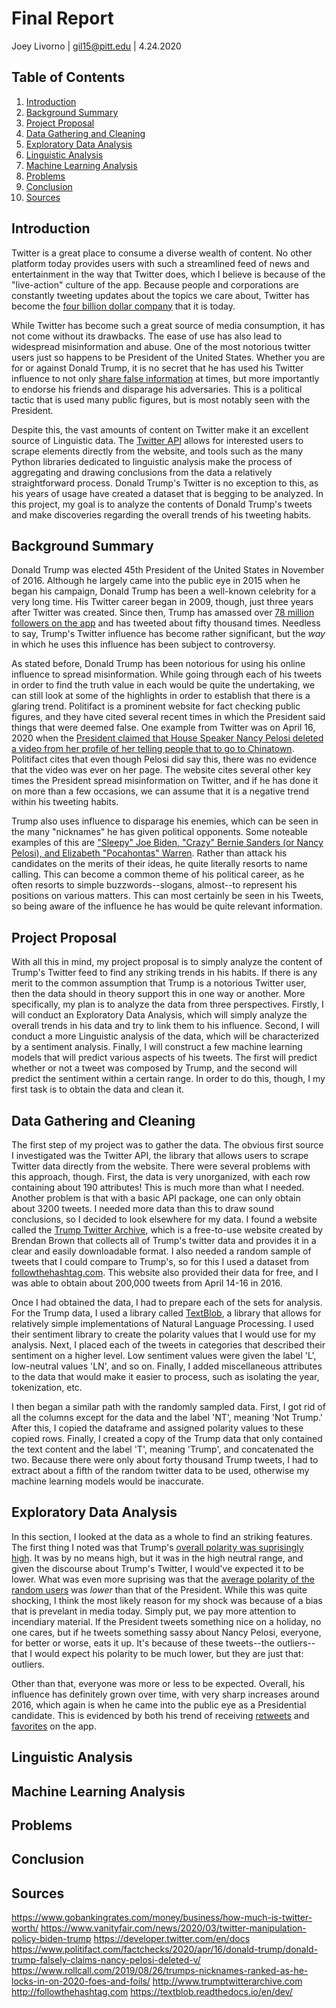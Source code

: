 # Final Report
Joey Livorno | gil15@pitt.edu | 4.24.2020

## Table of Contents
1. [Introduction](#Introduction)
2. [Background Summary](#Background-Summary)
3. [Project Proposal](#Project-Proposal)
4. [Data Gathering and Cleaning](#Data-Gathering-and-Cleaning)
5. [Exploratory Data Analysis](Exploratory-Data-Analysis)
6. [Linguistic Analysis](#Linguistic-Analysis)
7. [Machine Learning Analysis](#Machine-Learning-Analysis)
8. [Problems](#Problems)
9. [Conclusion](#Conclusion)
10. [Sources](#Sources)

## Introduction
Twitter is a great place to consume a diverse wealth of content. No other platform today provides users with such a streamlined feed of news and entertainment in the way that Twitter does, which I believe is because of the "live-action" culture of the app. Because people and corporations are constantly tweeting updates about the topics we care about, Twitter has become the [four billion dollar company](https://www.gobankingrates.com/money/business/how-much-is-twitter-worth/) that it is today.

While Twitter has become such a great source of media consumption, it has not come without its drawbacks. The ease of use has also lead to widespread misinformation and abuse. One of the most notorious twitter users just so happens to be President of the United States. Whether you are for or against Donald Trump, it is no secret that he has used his Twitter influence to not only [share false information](https://www.vanityfair.com/news/2020/03/twitter-manipulation-policy-biden-trump) at times, but more importantly to endorse his friends and disparage his adversaries. This is a political tactic that is used many public figures, but is most notably seen with the President.

Despite this, the vast amounts of content on Twitter make it an excellent source of Linguistic data. The [Twitter API](https://developer.twitter.com/en/docs) allows for interested users to scrape elements directly from the website, and tools such as the many Python libraries dedicated to linguistic analysis make the process of aggregating and drawing conclusions from the data a relatively straightforward process. Donald Trump's Twitter is no exception to this, as his years of usage have created a dataset that is begging to be analyzed. In this project, my goal is to analyze the contents of Donald Trump's tweets and make discoveries regarding the overall trends of his tweeting habits.

## Background Summary
Donald Trump was elected 45th President of the United States in November of 2016. Although he largely came into the public eye in 2015 when he began his campaign, Donald Trump has been a well-known celebrity for a very long time. His Twitter career began in 2009, though, just three years after Twitter was created. Since then, Trump has amassed over [78 million followers on the app](https://www.socialbakers.com/statistics/twitter/profiles/detail/25073877-realdonaldtrump) and has tweeted about fifty thousand times. Needless to say, Trump's Twitter influence has become rather significant, but the *way* in which he uses this influence has been subject to controversy.

As stated before, Donald Trump has been notorious for using his online influence to spread misinformation. While going through each of his tweets in order to find the truth value in each would be quite the undertaking, we can still look at some of the highlights in order to establish that there is a glaring trend. Politifact is a prominent website for fact checking public figures, and they have cited several recent times in which the President said things that were deemed false. One example from Twitter was on April 16, 2020 when the [President claimed that House Speaker Nancy Pelosi deleted a video from her profile of her telling people that to go to Chinatown](https://www.politifact.com/factchecks/2020/apr/16/donald-trump/donald-trump-falsely-claims-nancy-pelosi-deleted-v/). Politifact cites that even though Pelosi did say this, there was no evidence that the video was ever on her page. The website cites several other key times the President spread misinformation on Twitter, and if he has done it on more than a few occasions, we can assume that it is a negative trend within his tweeting habits.

Trump also uses influence to disparage his enemies, which can be seen in the many "nicknames" he has given political opponents. Some noteable examples of this are ["Sleepy" Joe Biden, "Crazy" Bernie Sanders (or Nancy Pelosi), and Elizabeth "Pocahontas" Warren](https://www.rollcall.com/2019/08/26/trumps-nicknames-ranked-as-he-locks-in-on-2020-foes-and-foils/). Rather than attack his candidates on the merits of their ideas, he quite literally resorts to name calling. This can become a common theme of his political career, as he often resorts to simple buzzwords--slogans, almost--to represent his positions on various matters. This can most certainly be seen in his Tweets, so being aware of the influence he has would be quite relevant information.

## Project Proposal
With all this in mind, my project proposal is to simply analyze the content of Trump's Twitter feed to find any striking trends in his habits. If there is any merit to the common assumption that Trump is a notorious Twitter user, then the data should in theory support this in one way or another. More specifically, my plan is to analyze the data from three perspectives. Firstly, I will conduct an Exploratory Data Analysis, which will simply analyze the overall trends in his data and try to link them to his influence. Second, I will conduct a more Linguistic analysis of the data, which will be characterized by a sentiment analysis. Finally, I will construct a few machine learning models that will predict various aspects of his tweets. The first will predict whether or not a tweet was composed by Trump, and the second will predict the sentiment within a certain range. In order to do this, though, I my first task is to obtain the data and clean it.

## Data Gathering and Cleaning
The first step of my project was to gather the data. The obvious first source I investigated was the Twitter API, the library that allows users to scrape Twitter data directly from the website. There were several problems with this approach, though. First, the data is very unorganized, with each row containing about 190 attributes! This is much more than what I needed. Another problem is that with a basic API package, one can only obtain about 3200 tweets. I needed more data than this to draw sound conclusions, so I decided to look elsewhere for my data. I found a website called the [Trump Twitter Archive](http://www.trumptwitterarchive.com), which is a free-to-use website created by Brendan Brown that collects all of Trump's twitter data and provides it in a clear and easily downloadable format. I also needed a random sample of tweets that I could compare to Trump's, so for this I used a dataset from [followthehashtag.com](http://followthehashtag.com). This website also provided their data for free, and I was able to obtain about 200,000 tweets from April 14-16 in 2016.

Once I had obtained the data, I had to prepare each of the sets for analysis. For the Trump data, I used a library called [TextBlob](https://textblob.readthedocs.io/en/dev/), a library that allows for relatively simple implementations of Natural Language Processing. I used their sentiment library to create the polarity values that I would use for my analysis. Next, I placed each of the tweets in categories that described their sentiment on a higher level. Low sentiment values were given the label 'L', low-neutral values 'LN', and so on. Finally, I added miscellaneous attributes to the data that would make it easier to process, such as isolating the year, tokenization, etc.

I then began a similar path with the randomly sampled data. First, I got rid of all the columns except for the data and the label 'NT', meaning 'Not Trump.' After this, I copied the dataframe and assigned polarity values to these copied rows. Finally, I created a copy of the Trump data that only contained the text content and the label 'T', meaning 'Trump', and concatenated the two. Because there were only about forty thousand Trump tweets, I had to extract about a fifth of the random twitter data to be used, otherwise my machine learning models would be inaccurate.

## Exploratory Data Analysis
In this section, I looked at the data as a whole to find an striking features. The first thing I noted was that Trump's [overall polarity was suprisingly high](https://github.com/Data-Science-for-Linguists-2020/Sentiment-Analysis-of-Trump-Tweets/blob/master/images/polarity_box.png). It was by no means high, but it was in the high neutral range, and given the discourse about Trump's Twitter, I would've expected it to be lower. What was even more suprising was that the [average polarity of the random users](https://github.com/Data-Science-for-Linguists-2020/Sentiment-Analysis-of-Trump-Tweets/blob/master/images/misc_polarity_box.png) was *lower* than that of the President. While this was quite shocking, I think the most likely reason for my shock was because of a bias that is prevelant in media today. Simply put, we pay more attention to incendiary material. If the President tweets something nice on a holiday, no one cares, but if he tweets something sassy about Nancy Pelosi, everyone, for better or worse, eats it up. It's because of these tweets--the outliers--that I would expect his polarity to be much lower, but they are just that: outliers.

Other than that, everyone was more or less to be expected. Overall, his influence has definitely grown over time, with very sharp increases around 2016, which again is when he came into the public eye as a Presidential candidate. This is evidenced by both his trend of receiving [retweets](https://github.com/Data-Science-for-Linguists-2020/Sentiment-Analysis-of-Trump-Tweets/blob/master/images/retweets_year.png) and [favorites](https://github.com/Data-Science-for-Linguists-2020/Sentiment-Analysis-of-Trump-Tweets/blob/master/images/favorites_year.png) on the app.

## Linguistic Analysis

## Machine Learning Analysis

## Problems

## Conclusion

## Sources
https://www.gobankingrates.com/money/business/how-much-is-twitter-worth/
https://www.vanityfair.com/news/2020/03/twitter-manipulation-policy-biden-trump
https://developer.twitter.com/en/docs
https://www.politifact.com/factchecks/2020/apr/16/donald-trump/donald-trump-falsely-claims-nancy-pelosi-deleted-v/
https://www.rollcall.com/2019/08/26/trumps-nicknames-ranked-as-he-locks-in-on-2020-foes-and-foils/
http://www.trumptwitterarchive.com
http://followthehashtag.com
https://textblob.readthedocs.io/en/dev/
